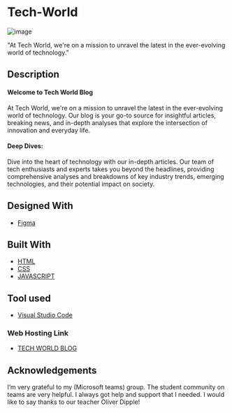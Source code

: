 # Tech-World
![image](https://www.shopnorwaymks.no/wp-content/uploads/2024/03/TechWorld-Blog.jpg)

"At Tech World, we're on a mission to unravel the latest in the ever-evolving world of technology."

## Description

#### Welcome to Tech World Blog 
At Tech World, we're on a mission to unravel the latest in the ever-evolving world of technology. Our blog is your go-to source for insightful articles, breaking news, and in-depth analyses that explore the intersection of innovation and everyday life.

#### Deep Dives:
Dive into the heart of technology with our in-depth articles. Our team of tech enthusiasts and experts takes you beyond the headlines, providing comprehensive analyses and breakdowns of key industry trends, emerging technologies, and their potential impact on society.

## Designed With
- [Figma](https://www.figma.com/)

## Built With
- [HTML](https://www.w3schools.com/html/)
- [CSS](https://www.w3schools.com/css/default.asp)
- [JAVASCRIPT](https://javascript.info/)

## Tool used
- [Visual Studio Code](https://code.visualstudio.com/)

### Web Hosting Link
- [TECH WORLD BLOG](https://techworldmks.netlify.app/)


## Acknowledgements
I’m very grateful to my (Microsoft teams) group. The
student community on teams are very helpful. I always
got help and support that I needed.
I would like to say thanks to our teacher Oliver Dipple!
